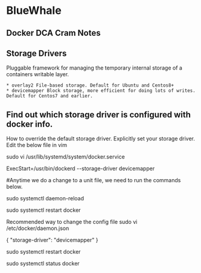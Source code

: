 # BlueWhale
Docker DCA Cram Notes
----------------------

Storage Drivers
---------------

Pluggable framework for managing the temporary internal storage of a containers writable layer. 

	* overlay2 File-based storage. Default for Ubuntu and Centos8+
	* devicemapper Block storage, more efficient for doing lots of writes. Default for Centos7 and earlier. 


Find out which storage driver is configured with docker info. 
---------------------------------------------------
How to override the default storage driver.
Explicitly set your storage driver. Edit the below file in vim 

sudo vi /usr/lib/systemd/system/docker.service

ExecStart=/usr/bin/dockerd --storage-driver devicemapper

#Anytime we do a change to a unit file, we need to run the commands below. 

sudo systemctl daemon-reload

sudo systemctl restart docker

Recommended way to change the config file
sudo vi /etc/docker/daemon.json

{
  "storage-driver": "devicemapper"
  }

sudo systemctl restart docker

sudo systemctl status docker
